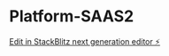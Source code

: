 # Platform-SAAS2

[Edit in StackBlitz next generation editor ⚡️](https://stackblitz.com/~/github.com/supholo/Main_Platform_application)
